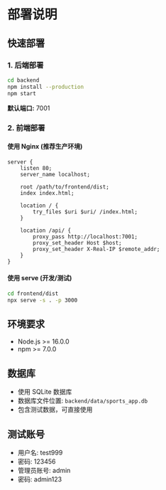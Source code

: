 # 部署说明

## 快速部署

### 1. 后端部署
```bash
cd backend
npm install --production
npm start
```

**默认端口:** 7001

### 2. 前端部署

#### 使用 Nginx (推荐生产环境)
```nginx
server {
    listen 80;
    server_name localhost;
    
    root /path/to/frontend/dist;
    index index.html;
    
    location / {
        try_files $uri $uri/ /index.html;
    }
    
    location /api/ {
        proxy_pass http://localhost:7001;
        proxy_set_header Host $host;
        proxy_set_header X-Real-IP $remote_addr;
    }
}
```

#### 使用 serve (开发/测试)
```bash
cd frontend/dist
npx serve -s . -p 3000
```

## 环境要求
- Node.js >= 16.0.0
- npm >= 7.0.0

## 数据库
- 使用 SQLite 数据库
- 数据库文件位置: `backend/data/sports_app.db`
- 包含测试数据，可直接使用

## 测试账号
- 用户名: test999
- 密码: 123456
- 管理员账号: admin
- 密码: admin123